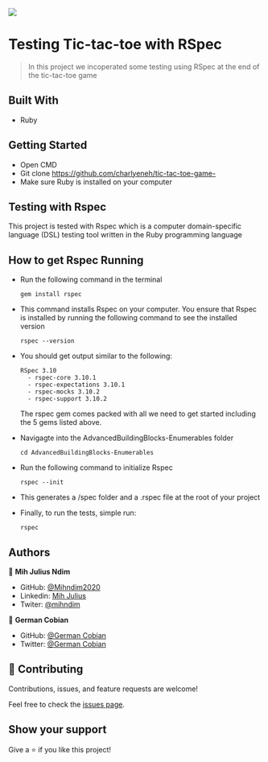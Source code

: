![](https://img.shields.io/badge/Microverse-blueviolet)

# Testing Tic-tac-toe with RSpec 

> In this project we incoperated some testing using RSpec at the end of the tic-tac-toe game
## Built With

- Ruby

## Getting Started
- Open CMD
- Git clone https://github.com/charlyeneh/tic-tac-toe-game-
- Make sure Ruby is installed on your computer

## Testing with Rspec

This project is tested with Rspec which is a computer domain-specific language (DSL) testing tool written in the Ruby programming language

## How to get Rspec Running

- Run the following command in the terminal
  ```
  gem install rspec
  ```
- This command installs Rspec on your computer. You ensure that Rspec is installed by running the following     command to see the installed version
  ```
  rspec --version
  ```
- You should get output similar to the following:
  ```
  RSpec 3.10
    - rspec-core 3.10.1
    - rspec-expectations 3.10.1
    - rspec-mocks 3.10.2
    - rspec-support 3.10.2
  ```
  The rspec gem comes packed with all we need to get started including the 5 gems listed above.

- Navigagte into the AdvancedBuildingBlocks-Enumerables folder
  ```
  cd AdvancedBuildingBlocks-Enumerables
  ```
- Run the following command to initialize Rspec
  ```
  rspec --init
  ```
- This generates a /spec folder and a .rspec file at the root of your project

- Finally, to run the tests, simple run:
  ```
  rspec
  ```

## Authors

👤 **Mih Julius Ndim**

- GitHub: [@Mihndim2020](https://github.com/mihndim2020)
- Linkedin: [Mih Julius](https://www.linkedin.com/in/mih-julius)
- Twiter: [@mihndim](https://twitter.com/mihndim)


👤 **German Cobian**

- GitHub: [@German Cobian](https://github.com/German-Cobian)
- Twitter: [@German Cobian](https://twitter.com/GermanCobian3)


## 🤝 Contributing

Contributions, issues, and feature requests are welcome!

Feel free to check the [issues page](https://github.com/marilirulita/AdvancedBuildingBlocks-Enumerables/issues).

## Show your support

Give a ⭐️ if you like this project!